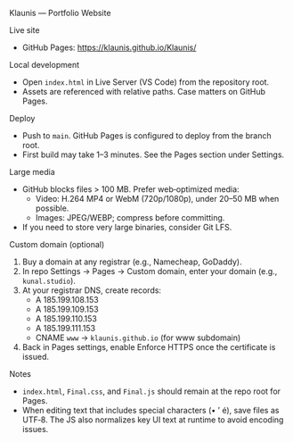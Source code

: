 Klaunis — Portfolio Website

Live site
- GitHub Pages: https://klaunis.github.io/Klaunis/

Local development
- Open `index.html` in Live Server (VS Code) from the repository root.
- Assets are referenced with relative paths. Case matters on GitHub Pages.

Deploy
- Push to `main`. GitHub Pages is configured to deploy from the branch root.
- First build may take 1–3 minutes. See the Pages section under Settings.

Large media
- GitHub blocks files > 100 MB. Prefer web‑optimized media:
  - Video: H.264 MP4 or WebM (720p/1080p), under 20–50 MB when possible.
  - Images: JPEG/WEBP; compress before committing.
- If you need to store very large binaries, consider Git LFS.

Custom domain (optional)
1) Buy a domain at any registrar (e.g., Namecheap, GoDaddy).
2) In repo Settings → Pages → Custom domain, enter your domain (e.g., `kunal.studio`).
3) At your registrar DNS, create records:
   - A 185.199.108.153
   - A 185.199.109.153
   - A 185.199.110.153
   - A 185.199.111.153
   - CNAME `www` → `klaunis.github.io` (for www subdomain)
4) Back in Pages settings, enable Enforce HTTPS once the certificate is issued.

Notes
- `index.html`, `Final.css`, and `Final.js` should remain at the repo root for Pages.
- When editing text that includes special characters (• ’ é), save files as UTF‑8.
  The JS also normalizes key UI text at runtime to avoid encoding issues.

